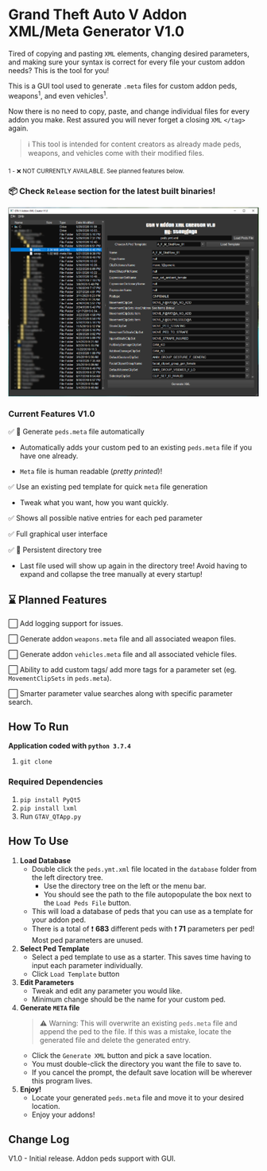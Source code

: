 # Grand Theft Auto V Addon XML/Meta Generator V1.0

Tired of copying and pasting `XML` elements, changing desired parameters, and making sure your syntax is correct for every file your custom addon needs? This is the tool for you!

This is a GUI tool used to generate `.meta` files for custom addon peds, weapons<sup>1</sup>, and even vehicles<sup>1</sup>.

Now there is no need to copy, paste, and change individual files for every addon you make. Rest assured you will never forget a closing `XML` `</tag>` again.

>:information_source: This tool is intended for content creators as already made peds, weapons, and vehicles come with their modified files.

<sub>1 - :x: NOT CURRENTLY AVAILABLE. See planned features below.</sub>

### :package: Check `Release` section for the latest built binaries!

![app_ss](readme_imgs/XML_CreatorV1_edit.PNG)

### Current Features V1.0

:white_check_mark: :memo: Generate `peds.meta` file automatically

  - Automatically adds your custom ped to an existing `peds.meta` file if you have one already.

  - `Meta` file is human readable (*pretty printed*)!

:white_check_mark: Use an existing ped template for quick `meta` file generation

  - Tweak what you want, how you want quickly.

:white_check_mark: Shows all possible native entries for each ped parameter
 
:white_check_mark: Full graphical user interface

:white_check_mark:  :pushpin: Persistent directory tree

  - Last file used will show up again in the directory tree! Avoid having to expand and collapse the tree manually at every startup!
  
## :hourglass: Planned Features

:white_large_square: Add logging support for issues.

:white_large_square: Generate addon `weapons.meta` file and all associated weapon files.

:white_large_square: Generate addon `vehicles.meta` file and all associated vehicle files.

:white_large_square: Ability to add custom tags/ add more tags for a parameter set (eg. `MovementClipSets` in `peds.meta`).

:white_large_square: Smarter parameter value searches along with specific parameter search.

## How To Run

**Application coded with `python 3.7.4`**

1. ```git clone```

### Required Dependencies

1. ```pip install PyQt5```
2. ```pip install lxml```
3. Run `GTAV_QTApp.py`

## How To Use

1. **Load Database**
   - Double click the `peds.ymt.xml` file located in the `database` folder from the left directory tree. 
     - Use the directory tree on the left or the menu bar.
     - You should see the path to the file autopopulate the box next to the `Load Peds File` button.
   - This will load a database of peds that you can use as a template for your addon ped.
   - There is a total of  :heavy_exclamation_mark: **683** different peds with :heavy_exclamation_mark:  **71** parameters per ped! Most ped parameters are unused.
2. **Select Ped Template**
   - Select a ped template to use as a starter. This saves time having to input each parameter individually.
   - Click `Load Template` button
3. **Edit Parameters**
   - Tweak and edit any parameter you would like.
   - Minimum change should be the name for your custom ped.
4. **Generate `META` file**
    >:warning: Warning: This will overwrite an existing `peds.meta` file and append the ped to the file. If this was a mistake, locate the generated file and delete the generated entry.
   - Click the `Generate XML` button and pick a save location.
   - You must double-click the directory you want the file to save to.
   - If you cancel the prompt, the default save location will be wherever this program lives.
5. **Enjoy!**
   - Locate your generated `peds.meta` file and move it to your desired location.
   - Enjoy your addons!

## Change Log

V1.0 - Initial release. Addon peds support with GUI.
